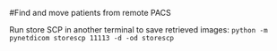 #Find and move patients from remote PACS

Run store SCP in another terminal to save retrieved images:
``python -m pynetdicom storescp 11113 -d -od storescp
``

